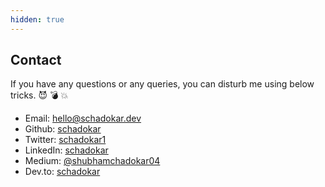```yaml
---
hidden: true
---
```


## Contact

If you have any questions or any queries, you can disturb me using below tricks. :smiling_imp: :bomb: :boom:

 - Email: [hello@schadokar.dev](mailto:hello@schadokar.dev)
 - Github: [schadokar](https://github.com/schadokar/) 
 - Twitter: [schadokar1](https://twitter.com/schadokar1)
 - LinkedIn: [schadokar](https://www.linkedin.com/in/schadokar/)
 - Medium: [@shubhamchadokar04](https://medium.com/@shubhamchadokar04)
 - Dev.to: [schadokar](https://dev.to/schadokar)  